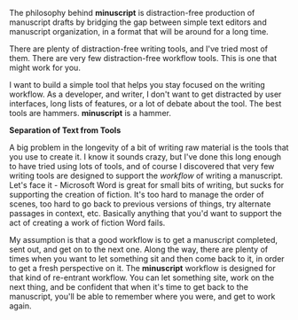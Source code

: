 The philosophy behind **minuscript** is distraction-free production of manuscript drafts by bridging the gap between simple text editors and manuscript organization, in a format that will be around for a long time.

There are plenty of distraction-free writing tools, and I've tried most of them. There are very few distraction-free workflow tools. This is one that might work for you.

I want to build a simple tool that helps you stay focused on the writing workflow. As a developer, and writer, I don't want to get distracted by user interfaces, long lists of features, or a lot of debate about the tool. The best tools are hammers. **minuscript** is a hammer. 

**Separation of Text from Tools** 

A big problem in the longevity of a bit of writing raw material is the tools that you use to create it. I know it sounds crazy, but I've done this long enough to have tried using lots of tools, and of course I discovered that very few writing tools are designed to support the *workflow* of writing a manuscript. Let's face it - Microsoft Word is great for small bits of writing, but sucks for supporting the creation of fiction. It's too hard to manage the order of scenes, too hard to go back to previous versions of things, try alternate passages in context, etc. Basically anything that you'd want to support the act of creating a work of fiction Word fails.

My assumption is that a good workflow is to get a manuscript completed, sent out, and get on to the next one. Along the way, there are plenty of times when you want to let something sit and then come back to it, in order to get a fresh perspective on it. The **minuscript** workflow is designed for that kind of re-entrant workflow. You can let something site, work on the next thing, and be confident that when it's time to get back to the manuscript, you'll be able to remember where you were, and get to work again.
